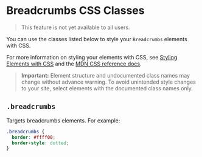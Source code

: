 <!-- This article was published using the Doc Push single-sourcing tool. Any changes to this article MUST be made in the source file. Find it at www.github.com/wix-private/velo-docs.-->

# Breadcrumbs CSS Classes

> This feature is not yet available to all users.

You can use the classes listed below
to style your `Breadcrumbs` elements with CSS.

For more information on styling your elements with CSS, see
[Styling Elements with CSS]($w/styling-elements-with-css) and the
[MDN CSS reference docs](https://developer.mozilla.org/en-US/docs/Learn/CSS).

<blockquote class="important">

__Important:__
Element structure and undocumented class names
may change without advance warning.
To avoid unintended style changes to your site,
select elements with the documented class names only.

</blockquote>

## `.breadcrumbs`

Targets breadcrumbs elements.
For example:

```css
.breadcrumbs {
  border: #ffff00;
  border-style: dotted;
}
```
